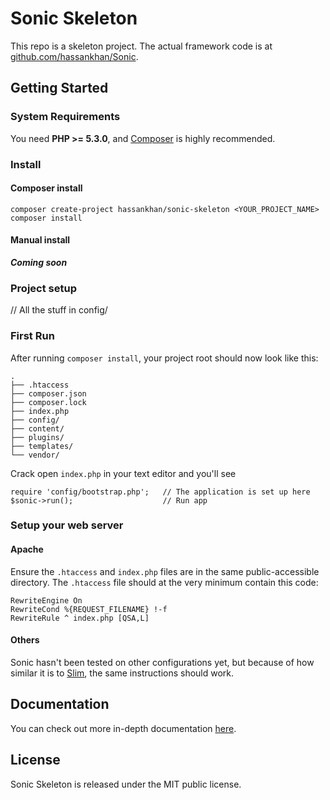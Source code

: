 # Sonic Skeleton

This repo is a skeleton project. The actual framework code is at [github.com/hassankhan/Sonic](//github.com/hassankhan/Sonic).

## Getting Started

### System Requirements

You need **PHP >= 5.3.0**, and [Composer](//getcomposer.org/) is highly recommended.

### Install

#### Composer install

    composer create-project hassankhan/sonic-skeleton <YOUR_PROJECT_NAME>
    composer install

#### Manual install

***Coming soon***

### Project setup

// All the stuff in config/

### First Run

After running ``composer install``, your project root should now look like this:

    .
    ├── .htaccess
    ├── composer.json
    ├── composer.lock
    ├── index.php
    ├── config/
    ├── content/
    ├── plugins/
    ├── templates/
    └── vendor/

Crack open ``index.php`` in your text editor and you'll see

    require 'config/bootstrap.php';   // The application is set up here
    $sonic->run();                    // Run app

### Setup your web server

#### Apache

Ensure the `.htaccess` and `index.php` files are in the same public-accessible directory. The `.htaccess` file should at the very minimum contain this code:

    RewriteEngine On
    RewriteCond %{REQUEST_FILENAME} !-f
    RewriteRule ^ index.php [QSA,L]

#### Others

Sonic hasn't been tested on other configurations yet, but because of how similar it is to [Slim](//slimframework.com/), the same instructions should work.

## Documentation

You can check out more in-depth documentation [here](//github.com/hassankhan/Sonic/wiki/Documentation).

## License

Sonic Skeleton is released under the MIT public license.
